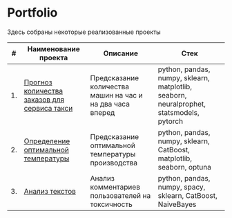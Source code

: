 # Portfolio

Здесь собраны некоторые реализованные проекты

| #    | Наименование проекта                | Описание                                                     | Стек                                                         |
| ---- | ------------------------------------------------------------ | ------------------------------------------------------------ | ------------------------------------------------------------ |
| 1.   | [Прогноз количества заказов для сервиса такси](https://github.com/OmanSK/yp/tree/main/time_series) | Предсказание количества машин на час и на два часа вперед| python, pandas, numpy, sklearn, matplotlib, seaborn, neuralprophet, statsmodels, pytorch       |
| 2.   | [Определение оптимальной температуры](https://github.com/OmanSK/yp/tree/main/temperature_predict) | Предсказание оптимальной температуры производства | python, pandas, numpy, sklearn, CatBoost, matplotlib, seaborn, optuna |
| 3.   | [Анализ текстов](https://github.com/OmanSK/yp/tree/main/text_analysis) | Анализ комментариев пользователей на токсичность     | python, pandas, numpy, spacy, sklearn, CatBoost, NaiveBayes |
